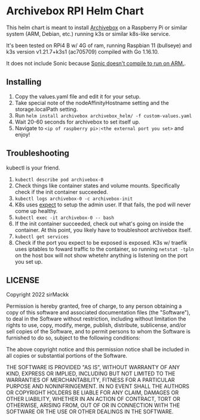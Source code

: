 # Archivebox RPI Helm Chart

This helm chart is meant to install [Archivebox][0] on a Raspberry Pi or similar system (ARM, Debian, etc.) running k3s or similar k8s-like service.

It's been tested on RPi4 B w/ 4G of ram, running Raspbian 11 (bullseye) and k3s version v1.21.7+k3s1 (ac705709) compiled with Go 1.16.10.

It does not include Sonic because [Sonic doesn't compile to run on ARM.][1].

## Installing

1. Copy the values.yaml file and edit it for your setup.
  1. Take special note of the nodeAffinityHostname setting and the storage.localPath setting.
2. Run `helm install archivebox archivebox_helm/ -f custom-values.yaml`
3. Wait 20-60 seconds for archivebox to set itself up.
4. Navigate to `<ip of raspberry pi>:<the external port you set>` and enjoy!

## Troubleshooting

kubectl is your friend.

1. `kubectl describe pod archivebox-0`
  1. Check things like container states and volume mounts. Specifically check if the init container succeeded.
2. `kubectl logs archivebox-0 -c archivebox-init`
  1. K8s uses [expect][2] to setup the admin user. If that fails, the pod will never come up healthy.
3. `kubectl exec -it archivebox-0 -- bash`
  1. If the init container succeeded, check out what's going on inside the container. At this point, you likely have to troubleshoot archivebox itself.
4. `kubectl get services`
  1. Check if the port you expect to be exposed is exposed. K3s w/ traefik uses iptables to foward traffic to the container, so running `netstat -tpln` on the host box will not show whetehr anything is listening on the port you set up.

## LICENSE

Copyright 2022 sirMackk

Permission is hereby granted, free of charge, to any person obtaining a copy of this software and associated documentation files (the "Software"), to deal in the Software without restriction, including without limitation the rights to use, copy, modify, merge, publish, distribute, sublicense, and/or sell copies of the Software, and to permit persons to whom the Software is furnished to do so, subject to the following conditions:

The above copyright notice and this permission notice shall be included in all copies or substantial portions of the Software.

THE SOFTWARE IS PROVIDED "AS IS", WITHOUT WARRANTY OF ANY KIND, EXPRESS OR IMPLIED, INCLUDING BUT NOT LIMITED TO THE WARRANTIES OF MERCHANTABILITY, FITNESS FOR A PARTICULAR PURPOSE AND NONINFRINGEMENT. IN NO EVENT SHALL THE AUTHORS OR COPYRIGHT HOLDERS BE LIABLE FOR ANY CLAIM, DAMAGES OR OTHER LIABILITY, WHETHER IN AN ACTION OF CONTRACT, TORT OR OTHERWISE, ARISING FROM, OUT OF OR IN CONNECTION WITH THE SOFTWARE OR THE USE OR OTHER DEALINGS IN THE SOFTWARE.



[0]: https://archivebox.io/
[1]: https://github.com/valeriansaliou/sonic/issues/202
[2]: https://linux.die.net/man/1/expect
